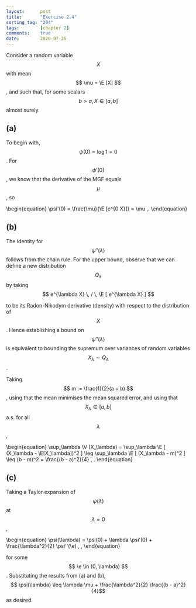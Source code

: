 ```yaml
---
layout:      post
title:       "Exercise 2.4"
sorting_tag: "204"
tags:        [chapter 2]
comments:    true
date:        2020-07-25
---
```


Consider a random variable $$ X $$ with mean $$ \mu = \E [X] $$, and such that,
for some scalars $$ b > a, X \in [a, b] $$ almost surely.

## (a)

To begin with, $$ \psi(0) = \log 1 = 0 $$.
For $$ \psi'(0) $$, we know that the derivative of the MGF equals $$ \mu $$, so

\begin{equation}
    \psi'(0) = \frac{\mu}{\E [e^{0 X}]} = \mu \,.
\end{equation}

## (b)

The identity for $$ \psi''(\lambda) $$ follows from the chain rule.
For the upper bound, observe that we can define a new distribution
$$ Q_\lambda $$ by taking
$$ e^{\lambda X} \, / \, \E [ e^{\lambda X} ] $$
<!-- $$ \frac{e^{\lambda X}}{\E [ e^{\lambda X} ]} $$ -->
to be its Radon-Nikodym derivative (density) with respect to the distribution
of $$ X $$.
Hence establishing a bound on $$\psi''(\lambda)$$ is equivalent to bounding the
supremum over variances of random variables $$ X_\lambda \sim Q_\lambda $$.

Taking $$ m := \frac{1}{2}(a + b) $$, using that the mean minimises the mean squared error,
and using that $$ X_\lambda \in [a, b] $$ a.s. for all $$ \lambda $$,

\begin{equation}
    \sup_\lambda \V (X_\lambda)
    = \sup_\lambda \E [ (X_\lambda - \E[X_\lambda])^2 ]
    \leq \sup_\lambda \E [ (X_\lambda - m)^2 ]
    \leq
    (b - m)^2
    =
    \frac{(b - a)^2}{4}
    \, .
\end{equation}

## (c)

Taking a Taylor expansion of $$ \psi(\lambda) $$ at
$$ \lambda = 0 $$,

\begin{equation}
    \psi(\lambda)
    =
    \psi(0) + \lambda \psi'(0) + \frac{\lambda^2}{2} \psi''(\e) \, ,
\end{equation}

for some $$ \e \in (0, \lambda) $$.
Substituting the results from (a) and (b),
$$ \psi(\lambda) \leq \lambda \mu + \frac{\lambda^2}{2} \frac{(b - a)^2}{4}$$ as desired.

